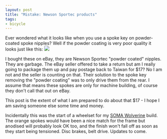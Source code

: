 ```yaml
---
layout: post
title: "Mistake: Newson Sportec products"
tags:
- bicycle
---
```

<meta charset="utf-8"> 
Ever wondered what it looks like when you use a spoke key on powder-coated spoke nipples? Well if the powder coating is very poor quality it looks just like this:  

<img src="https://github.com/aeberbach/aeberbach.github.io/blob/master/assets/IMG_1401.png?raw=true">

I bought these on eBay, they are Newson Sportec "powder coated" nipples. They are garbage. The eBay seller offered to take a return but am I really going to package them up and pay postage back to Taiwan for $17? No I am not and the seller is counting on that. Their solution to the spoke key removing the "powder coating" was to only drive them from the rear. I assume that means these spokes are only for machine building, of course they don't call that out on eBay.  

This post is the extent of what I am prepared to do about that $17 - I hope I am saving someone else some time and money.  

Incidentally this was the start of a wheelset for my [SOMA Wolverine](http://www.somafab.com/archives/product/wolverine) build. The orange spokes would have been a nice match for the frame but anodised will probably look OK too, and the finish won't fall off as soon as they start being tensioned. Disc brakes, belt drive. Updates to come.